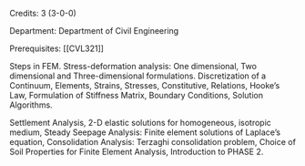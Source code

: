 Credits: 3 (3-0-0)

Department: Department of Civil Engineering

Prerequisites: [[CVL321]]

Steps in FEM. Stress-deformation analysis: One dimensional, Two dimensional and Three-dimensional formulations. Discretization of a Continuum, Elements, Strains, Stresses, Constitutive, Relations, Hooke’s Law, Formulation of Stiffness Matrix, Boundary Conditions, Solution Algorithms.

Settlement Analysis, 2-D elastic solutions for homogeneous, isotropic medium, Steady Seepage Analysis: Finite element solutions of Laplace’s equation, Consolidation Analysis: Terzaghi consolidation problem, Choice of Soil Properties for Finite Element Analysis, Introduction to PHASE 2.